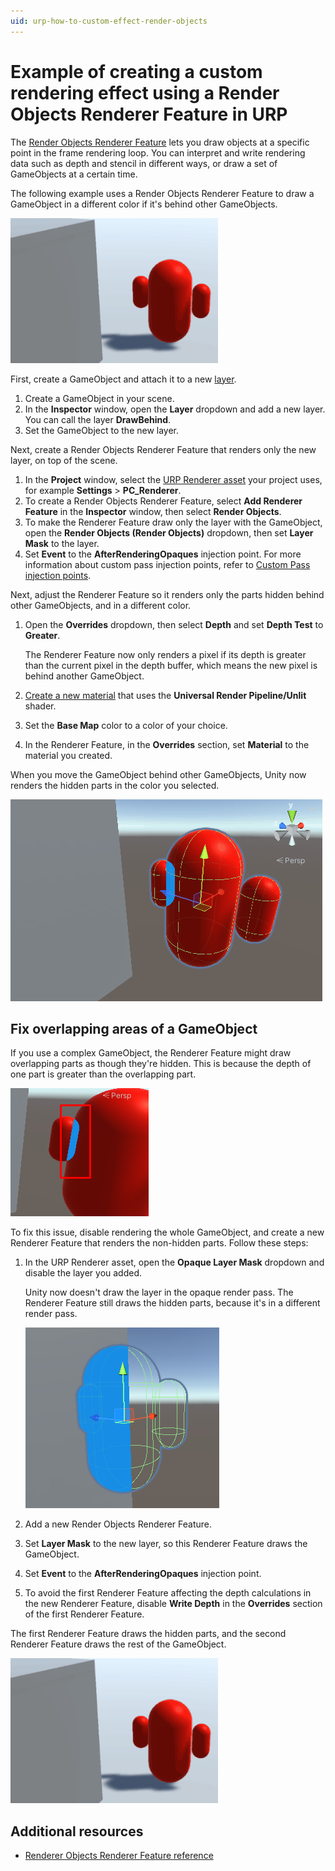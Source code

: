 ```yaml
---
uid: urp-how-to-custom-effect-render-objects
---
```


# Example of creating a custom rendering effect using a Render Objects Renderer Feature in URP

The [Render Objects Renderer Feature](renderer-feature-render-objects) lets you draw objects at a specific point in the frame rendering loop. You can interpret and write rendering data such as depth and stencil in different ways, or draw a set of GameObjects at a certain time.

The following example uses a Render Objects Renderer Feature to draw a GameObject in a different color if it's behind other GameObjects.

![A character created from 3 simple capsules for the body and arms. The character is red, but as it moves behind a wall, the hidden parts are rendered blue.](../Images/how-to-render-objects/character-goes-behind-object.gif)

First, create a GameObject and attach it to a new [layer](https://docs.unity3d.com/Manual/Layers.html).

1. Create a GameObject in your scene.
1. In the **Inspector** window, open the **Layer** dropdown and add a new layer. You can call the layer **DrawBehind**.
1. Set the GameObject to the new layer.

Next, create a Render Objects Renderer Feature that renders only the new layer, on top of the scene.

1. In the **Project** window, select the [URP Renderer asset](../universalrp-asset) your project uses, for example **Settings** > **PC_Renderer**.
1. To create a Render Objects Renderer Feature, select **Add Renderer Feature** in the **Inspector** window, then select **Render Objects**.
1. To make the Renderer Feature draw only the layer with the GameObject, open the **Render Objects (Render Objects)** dropdown, then set **Layer Mask** to the layer.
1. Set **Event** to the **AfterRenderingOpaques** injection point. For more information about custom pass injection points, refer to [Custom Pass injection points](../customize/custom-pass-injection-points).

Next, adjust the Renderer Feature so it renders only the parts hidden behind other GameObjects, and in a different color.

1. Open the **Overrides** dropdown, then select **Depth** and set **Depth Test** to **Greater**.

    The Renderer Feature now only renders a pixel if its depth is greater than the current pixel in the depth buffer, which means the new pixel is behind another GameObject.

1. [Create a new material](../shaders-in-universalrp) that uses the **Universal Render Pipeline/Unlit** shader.
1. Set the **Base Map** color to a color of your choice.
1. In the Renderer Feature, in the **Overrides** section, set **Material** to the material you created.

When you move the GameObject behind other GameObjects, Unity now renders the hidden parts in the color you selected.

![The red characters moves behind a wall. Unity renders the hidden parts using a blue material.](../Images/how-to-render-objects/character-depth-test-greater.gif)

## Fix overlapping areas of a GameObject

If you use a complex GameObject, the Renderer Feature might draw overlapping parts as though they're hidden. This is because the depth of one part is greater than the overlapping part.

![A capsule with a smaller capsule attached. The Renderer Feature renders part of the larger capsule using the blue material, because it's behind the smaller part.](../Images/how-to-render-objects/rendobj-depth-greater-see-through.png)

To fix this issue, disable rendering the whole GameObject, and create a new Renderer Feature that renders the non-hidden parts. Follow these steps:

1. In the URP Renderer asset, open the **Opaque Layer Mask** dropdown and disable the layer you added. 

    Unity now doesn't draw the layer in the opaque render pass. The Renderer Feature still draws the hidden parts, because it's in a different render pass.

    ![Unity does not draw the character unless it's behind an object](../Images/how-to-render-objects/rendobj-character-only-behind.png)

1. Add a new Render Objects Renderer Feature.
1. Set **Layer Mask** to the new layer, so this Renderer Feature draws the GameObject.
1. Set **Event** to the **AfterRenderingOpaques** injection point.
1. To avoid the first Renderer Feature affecting the depth calculations in the new Renderer Feature, disable **Write Depth** in the **Overrides** section of the first Renderer Feature.

The first Renderer Feature draws the hidden parts, and the second Renderer Feature draws the rest of the GameObject.

![A character created from 3 simple capsules for the body and arms. The character is red, but as it moves behind a wall, the hidden parts are rendered blue.](../Images/how-to-render-objects/character-goes-behind-object.gif)

## Additional resources

- [Renderer Objects Renderer Feature reference](renderer-feature-render-objects)
